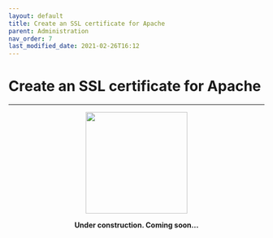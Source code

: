 ```yaml
---
layout: default
title: Create an SSL certificate for Apache
parent: Administration
nav_order: 7
last_modified_date: 2021-02-26T16:12
---
```


# Create an SSL certificate for Apache

---

<div style="display: flex; flex-direction: column; align-items: center;">
    <img src="{{site.baseurl}}/assets/images/warning.png" style="width: 200px;">
    <p style="font-weight: bold;">Under construction. Coming soon...</p>
</div>